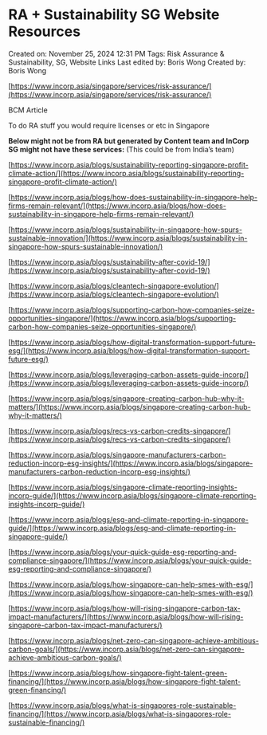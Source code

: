 # RA + Sustainability SG Website Resources

Created on: November 25, 2024 12:31 PM
Tags: Risk Assurance & Sustainability, SG, Website Links
Last edited by: Boris Wong 
Created by: Boris Wong

[https://www.incorp.asia/singapore/services/risk-assurance/](https://www.incorp.asia/singapore/services/risk-assurance/)

BCM Article 

To do RA stuff you would require licenses or etc in Singapore

**Below might not be from RA but generated by Content team and InCorp SG might not have these services:** 
(This could be from India’s team) 

[https://www.incorp.asia/blogs/sustainability-reporting-singapore-profit-climate-action/](https://www.incorp.asia/blogs/sustainability-reporting-singapore-profit-climate-action/)

[https://www.incorp.asia/blogs/how-does-sustainability-in-singapore-help-firms-remain-relevant/](https://www.incorp.asia/blogs/how-does-sustainability-in-singapore-help-firms-remain-relevant/)

[https://www.incorp.asia/blogs/sustainability-in-singapore-how-spurs-sustainable-innovation/](https://www.incorp.asia/blogs/sustainability-in-singapore-how-spurs-sustainable-innovation/)

[https://www.incorp.asia/blogs/sustainability-after-covid-19/](https://www.incorp.asia/blogs/sustainability-after-covid-19/)

[https://www.incorp.asia/blogs/cleantech-singapore-evolution/](https://www.incorp.asia/blogs/cleantech-singapore-evolution/)

[https://www.incorp.asia/blogs/supporting-carbon-how-companies-seize-opportunities-singapore/](https://www.incorp.asia/blogs/supporting-carbon-how-companies-seize-opportunities-singapore/)

[https://www.incorp.asia/blogs/how-digital-transformation-support-future-esg/](https://www.incorp.asia/blogs/how-digital-transformation-support-future-esg/)

[https://www.incorp.asia/blogs/leveraging-carbon-assets-guide-incorp/](https://www.incorp.asia/blogs/leveraging-carbon-assets-guide-incorp/)

[https://www.incorp.asia/blogs/singapore-creating-carbon-hub-why-it-matters/](https://www.incorp.asia/blogs/singapore-creating-carbon-hub-why-it-matters/)

[https://www.incorp.asia/blogs/recs-vs-carbon-credits-singapore/](https://www.incorp.asia/blogs/recs-vs-carbon-credits-singapore/)

[https://www.incorp.asia/blogs/singapore-manufacturers-carbon-reduction-incorp-esg-insights/](https://www.incorp.asia/blogs/singapore-manufacturers-carbon-reduction-incorp-esg-insights/)

[https://www.incorp.asia/blogs/singapore-climate-reporting-insights-incorp-guide/](https://www.incorp.asia/blogs/singapore-climate-reporting-insights-incorp-guide/)

[https://www.incorp.asia/blogs/esg-and-climate-reporting-in-singapore-guide/](https://www.incorp.asia/blogs/esg-and-climate-reporting-in-singapore-guide/)

[https://www.incorp.asia/blogs/your-quick-guide-esg-reporting-and-compliance-singapore/](https://www.incorp.asia/blogs/your-quick-guide-esg-reporting-and-compliance-singapore/)

[https://www.incorp.asia/blogs/how-singapore-can-help-smes-with-esg/](https://www.incorp.asia/blogs/how-singapore-can-help-smes-with-esg/)

[https://www.incorp.asia/blogs/how-will-rising-singapore-carbon-tax-impact-manufacturers/](https://www.incorp.asia/blogs/how-will-rising-singapore-carbon-tax-impact-manufacturers/)

[https://www.incorp.asia/blogs/net-zero-can-singapore-achieve-ambitious-carbon-goals/](https://www.incorp.asia/blogs/net-zero-can-singapore-achieve-ambitious-carbon-goals/)

[https://www.incorp.asia/blogs/how-singapore-fight-talent-green-financing/](https://www.incorp.asia/blogs/how-singapore-fight-talent-green-financing/)

[https://www.incorp.asia/blogs/what-is-singapores-role-sustainable-financing/](https://www.incorp.asia/blogs/what-is-singapores-role-sustainable-financing/)